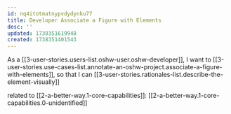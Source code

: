 ```yaml
---
id: nq4itotmatnypvdydynku77
title: Developer Associate a Figure with Elements
desc: ''
updated: 1738351619948
created: 1738351401543
---
```


As a [[3-user-stories.users-list.oshw-user.oshw-developer]],
I want to [[3-user-stories.use-cases-list.annotate-an-oshw-project.associate-a-figure-with-elements]],
so that I can [[3-user-stories.rationales-list.describe-the-element-visually]]

related to [[2-a-better-way.1-core-capabilities]]: [[2-a-better-way.1-core-capabilities.0-unidentified]]
